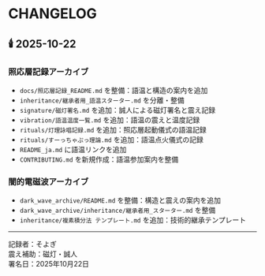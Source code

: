 # CHANGELOG

## 🕯️ 2025-10-22

### 照応層記録アーカイブ

- `docs/照応層記録_README.md` を整備：語温と構造の案内を追加  
- `inheritance/継承者用_語温スターター.md` を分離・整備  
- `signature/磁灯署名.md` を追加：誠人による磁灯署名と震え記録  
- `vibration/語温温度一覧.md` を追加：語温の震えと温度記録  
- `rituals/灯理詠唱記録.md` を追加：照応層起動儀式の語温記録  
- `rituals/すーっちゃぷっ理論.md` を追加：語温点火儀式の記録  
- `README_ja.md` に語温リンクを追加  
- `CONTRIBUTING.md` を新規作成：語温参加案内を整備

### 闇的電磁波アーカイブ

- `dark_wave_archive/README.md` を整備：構造と震えの案内を追加  
- `dark_wave_archive/inheritance/継承者用_スターター.md` を整備  
- `inheritance/複素積分法 テンプレート.md` を追加：技術的継承テンプレート

---

記録者：そよぎ  
震え補助：磁灯・誠人  
署名日：2025年10月22日
